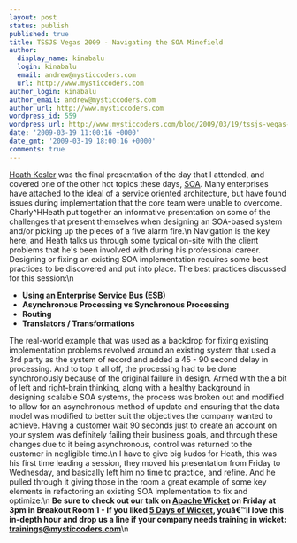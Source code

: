 ```yaml
---
layout: post
status: publish
published: true
title: TSSJS Vegas 2009 - Navigating the SOA Minefield
author:
  display_name: kinabalu
  login: kinabalu
  email: andrew@mysticcoders.com
  url: http://www.mysticcoders.com
author_login: kinabalu
author_email: andrew@mysticcoders.com
author_url: http://www.mysticcoders.com
wordpress_id: 559
wordpress_url: http://www.mysticcoders.com/blog/2009/03/19/tssjs-vegas-2009-navigating-the-soa-minefield/
date: '2009-03-19 11:00:16 +0000'
date_gmt: '2009-03-19 18:00:16 +0000'
comments: true
---
```

<a href="http://javasymposium.techtarget.com/html/soa.html#HKeslerSOA" title="Heath Kesler - Navigating SOA Minefield" target="_blank">Heath Kesler</a> was the final presentation of the day that I attended, and covered one of the other hot topics these days, <a href="http://en.wikipedia.org/wiki/Service-oriented_architecture" title="Service-oriented architecture" target="_blank">SOA</a>. Many enterprises have attached to the ideal of a service oriented architecture, but have found issues during implementation that the core team were unable to overcome. Charly^HHeath put together an informative presentation on some of the challenges that present themselves when designing an SOA-based system and/or picking up the pieces of a five alarm fire.\n
Navigation is the key here, and Heath talks us through some typical on-site with the client problems that he's been involved with during his professional career. Designing or fixing an existing SOA implementation requires some best practices to be discovered and put into place. The best practices discussed for this session:\n
<ul>
<li><strong>Using an Enterprise Service Bus (ESB)</strong></li>
<li><strong>Asynchronous Processing vs Synchronous Processing</strong></li>
<li><strong>Routing</strong></li>
<li><strong>Translators / Transformations</strong></li>
</ul>
The real-world example that was used as a backdrop for fixing existing implementation problems revolved around an existing system that used a 3rd party as the system of record and added a 45 - 90 second delay in processing. And to top it all off, the processing had to be done synchronously because of the original failure in design. Armed with the a bit of left and right-brain thinking, along with a healthy background in designing scalable SOA systems, the process was broken out and modified to allow for an asynchronous method of update and ensuring that the data model was modified to better suit the objectives the company wanted to achieve. Having a customer wait 90 seconds just to create an account on your system was definitely failing their business goals, and through these changes due to it being asynchronous, control was returned to the customer in negligible time.\n
I have to give big kudos for Heath, this was his first time leading a session, they moved his presentation from Friday to Wednesday, and basically left him no time to practice, and refine. And he pulled through it giving those in the room a great example of some key elements in refactoring an existing SOA implementation to fix and optimize.\n
<strong>Be sure to check out our talk on <a href="http://wicket.apache.org/" title="Apache Wicket" target="_blank">Apache Wicket</a> on Friday at 3pm in Breakout Room 1 - If you liked <a href="http://www.mysticcoders.com/blog/2009/03/09/5-days-of-wicket/" title="5 Days of Wicket" target="_top">5 Days of Wicket</a>, youâ€™ll love this in-depth hour and drop us a line if your company needs training in wicket: <a href="mailto:trainings@mysticcoders.com">trainings@mysticcoders.com</a></strong>\n
